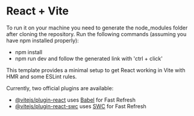 # React + Vite

To run it on your machine you need to generate the node_modules folder after cloning the repository.
Run the following commands (assuming you have npm installed properly):
- npm install
- npm run dev
and follow the generated link with 'ctrl + click'

This template provides a minimal setup to get React working in Vite with HMR and some ESLint rules.

Currently, two official plugins are available:

- [@vitejs/plugin-react](https://github.com/vitejs/vite-plugin-react/blob/main/packages/plugin-react/README.md) uses [Babel](https://babeljs.io/) for Fast Refresh
- [@vitejs/plugin-react-swc](https://github.com/vitejs/vite-plugin-react-swc) uses [SWC](https://swc.rs/) for Fast Refresh
